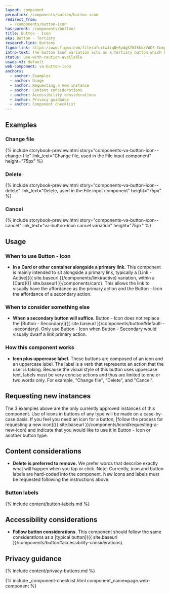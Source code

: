 ```yaml
---
layout: component
permalink: /components/button/button-icon
redirect_from:
  - /components/button-icon
has-parent: /components/button/
title: Button - Icon
aka: Button - Tertiary
research-link: Buttons
figma-link: https://www.figma.com/file/afurtw4iqQe6y4gXfNfkkk/VADS-Component-Library?type=design&node-id=6554%3A11058&mode=design&t=4Zo01aEkp6l4faTn-1
intro-text: The button icon variation acts as a tertiary button which has equal visual prominence to Link - Action and thus can be used in contexts that require a mix of links and buttons. 
status: use-with-caution-available
uswds-v3: default
web-component: va-button-icon
anchors:
  - anchor: Examples
  - anchor: Usage
  - anchor: Requesting a new instance
  - anchor: Content considerations
  - anchor: Accessibility considerations
  - anchor: Privacy guidance
  - anchor: Component checklist
---
```


## Examples

### Change file

{% include storybook-preview.html story="components-va-button-icon--change-file" link_text="Change file, used in the File input component" height="75px" %}

### Delete

{% include storybook-preview.html story="components-va-button-icon--delete" link_text="Delete, used in the File input component" height="75px" %}

### Cancel

{% include storybook-preview.html story="components-va-button-icon--cancel" link_text="va-button-icon cancel variation" height="75px" %}

## Usage

### When to use Button - Icon

* **In a Card or other container alongside a primary link.** This component is mainly intended to sit alongside a primary link, typically a [Link - Active]({{ site.baseurl }}/components/link#active) variation, within a [Card]({{ site.baseurl }}/components/card). This allows the link to visually have the affordance as the primary action and the Button - Icon the affordance of a secondary action.

### When to consider something else

* **When a secondary button will suffice.** Button - Icon does not replace the [Button - Secondary]({{ site.baseurl }}/components/button#default---secondary). Only use Button - Icon when Button - Secondary would visually dwarf a link primary action.

### How this component works

* **Icon plus uppercase label.** These buttons are composed of an icon and an uppercase label. The label is a verb that represents an action that the user is taking. Because the visual style of this button uses uppercase text, labels must be very concise actions and thus are limited to one or two words only. For example, "Change file", "Delete", and "Cancel".

## Requesting new instances

The 3 examples above are the only currently approved instances of this component. Use of icons in buttons of any type will be made on a case-by-case basis. If you feel you need an icon for a button, [follow the process for requesting a new icon]({{ site.baseurl }}/components/icon#requesting-a-new-icon) and indicate that you would like to use it in Button - Icon or another button type.

## Content considerations

* **Delete is preferred to remove.** We prefer words that describe exactly what will happen when you tap or click. Note: Currently, icon and button labels are hard-coded into the component. New icons and labels must be requested following the instructions above.

### Button labels

{% include content/button-labels.md %}

## Accessibility considerations

* **Follow button considerations.** This component should follow the same considerations as a [typical button]({{ site.baseurl }}/components/button#accessibility-considerations).

## Privacy guidance

{% include content/privacy-buttons.md %}

{% include _component-checklist.html component_name=page.web-component %}
